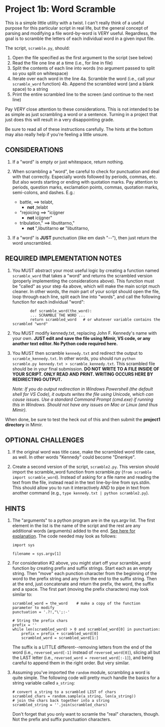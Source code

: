 # Project 1b: Word Scramble 

This is a simple little utility with a twist. I can't really think of a useful purpose for this particular script in real life, but the general concept of parsing and modifying a file word-by-word is VERY useful. Regardless, the goal is to scramble the letters of each individual word in a given input file. 

The script, `scramble.py`, should: 

1. Open the file specified as the first argument to the script (see below)
2. Read the file one line at a time (i.e., for line in file)
3. Split the contents of each line into words (no argument passed to split so you split on whitespace)
4. Iterate over each word in the line
    4a. Scramble the word (i.e., call your `scramble_word` function)
    4b. Append the scrambled word (and a blank space) to a string
5. Print the entire scrambled line to the screen (and continue to the next line)

Pay *VERY* close attention to these considerations. This is not intended to be as simple as just scrambling a word or a sentence. Turning in a project that just does this will result in a very disappointing grade.

Be sure to read all of these instructions carefully. The hints at the bottom may also really help if you're feeling a little unsure.

## CONSIDERATIONS

1. If a "word" is empty or just whitespace, return nothing.

2. When scrambling a "word", be careful to check for punctuation and deal with that correctly. Especially words followed by periods, commas, etc. But also words starting or ending with quotation marks. Pay attention to periods, question marks, exclamation points, commas, quotation marks, semi-colons, and dashes. E.g.:
    - battle, ==> telabt,
        * __not__ ,telabt
    - "rejoicing ==> "icijgner
        * __not__ icijgner"
    - tribulation," ==> libutitarno,"
        * __not__ ",libutitarno __or__ "libutitarno,

3. If a "word" is __JUST__ punctuation (like em dash "--"), then just return the word unscrambled.

## REQUIRED IMPLEMENTATION NOTES 

1.  You MUST abstract your most useful logic by creating a function named `scramble_word` that takes a "word" and returns the scrambled version (properly implementing the considerations above). This function must be "called" as your step 4a above, which will make the main script much cleaner. In other words, the *main* part of your script should open the file, loop through each line, split each line into "words", and call the following function for each individual "word": 
    ``` 
            def scramble_word(the_word): 
            ... SCRAMBLE THE WORD ...
            return scrambled_word   # or whatever variable contains the scrambled "word"
    ``` 

2.  You MUST modify kennedy.txt, replacing John F. Kennedy's name with your own. __JUST edit and save the file using Mimir, VS code, or any another text editor. No Python code required here.__

3.  You MUST then scramble `kennedy.txt` and redirect the output to `scramble_kennedy.txt`. In other words, you should run `python scramble.py kennedy.txt > scramble_kennedy.txt`. This scrambled file should be in your final submission. __DO NOT WRITE TO A FILE INSIDE OF YOUR SCRIPT. ONLY READ AND PRINT. WRITING OCCURS HERE BY REDIRECTING OUTPUT.__

    *Note: If you do output redirection in Windows Powershell (the default shell for VS Code), it outputs writes the file using Unicode, which can cause issues. Use a standard Command Prompt (cmd.exe) if running this in Windows. Should not have any issues on Mac or Linux (and thus Mimir).*

When done, be sure to test the heck out of this and then submit the __project1 directory__ in Mimir.

## OPTIONAL CHALLENGES 

1. If the original word was title case, make the scrambled word title case, as well. In other words "Kennedy" could become "Dnenkye".

2. Create a second version of the script, `scramble2.py`. This version should import the scramble_word function from scramble.py (`from scramble import scramble_word`). Instead of asking for a file name and reading the text from the file, instead read in the text line-by-line from sys.stdin. This should allow you to run it interactively AND to pipe in text from another command (e.g., `type kennedy.txt | python scramble2.py`). 

## HINTS 

1.  The "arguments" to a python program are in the sys.argv list. The first element in the list is the name of the script and the rest are any additional words (arguments) added to the end. [See here for explanation](https://www.tutorialspoint.com/python/python_command_line_arguments.htm). The code needed may look as follows:
    ```
    import sys

    filename = sys.argv[1]
    ```

2.  For consideration #2 above, you might start off your scramble_word function by creating prefix and suffix strings. Start each as an empty string. Then "move" each punction character from the beginning of the word to the prefix string and any from the end to the suffix string. Then at the end, just concatenate and return the prefix, the word, the suffix and a space. The first part (moving the prefix characters) may look similar to:
    ```
    scrambled_word = the_word    # make a copy of the function parameter to modify
    punctuation = '.?!,"\';:-'

    # String the prefix chars
    prefix = ''
    while len(scrambled_word) > 0 and scrambled_word[0] in punctuation:
        prefix = prefix + scrambled_word[0]
        scrambled_word = scrambled_word[1:]
    ```
    The suffix is a LITTLE different--removing letters from the end of the word (i.e., `reversed_word[-1]` instead of `reversed_word[0]`), slicing all but the LAST letter (i.e., `reversed_word = reversed_word[:-1]`), and being careful to append them in the right order. But very similar.

3.  Assuming you've imported the `random` module, scrambling a word is quite simple. The following code will pretty much handle the basics for a string variable called `a_string`:
    ```
    # convert a_string to a scrambled LIST of chars
    scrambled_chars = random.sample(a_string, len(a_string))
    # join the chars back together into a string
    scrambled_string = ''.join(scrambled_chars)
    ```
    Don't forget that you only want to scramle the "real" characters, though. Not the prefix and suffix punctuation characters.
